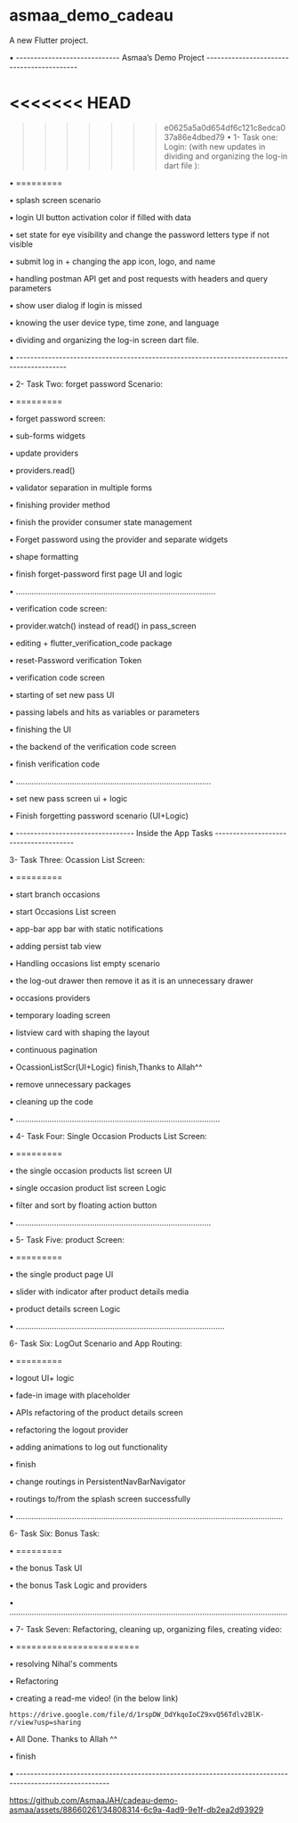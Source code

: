# asmaa_demo_cadeau

A new Flutter project.


•	----------------------------- Asmaa’s Demo Project ------------------------------------------

<<<<<<< HEAD
=======

>>>>>>> e0625a5a0d654df6c121c8edca037a86e4dbed79
•	1- Task one: Login: (with new updates in dividing and organizing the log-in dart file ):

•	=========

•	splash screen scenario

•	login UI button activation color if filled with data

•	set state for eye visibility and change the password letters type if not visible

•	submit log in + changing the app icon, logo, and name

•	handling postman API get and post requests with headers and query parameters

•	show user dialog if login is missed

•	knowing the user device type, time zone, and language

•	dividing and organizing the log-in screen dart file.

•	--------------------------------------------------------------------------------------------

•	2- Task Two: forget password Scenario:

•	=========

•	forget password screen:

•	sub-forms widgets

•	update providers

•	providers.read()

•	validator separation in multiple forms

•	finishing provider method

•	finish the provider consumer state management

•	Forget password using the provider and separate widgets

•	shape formatting

•	finish forget-password first page UI and logic

•	……………………………………………………………………………..

•	verification code screen:

•	provider.watch() instead of read() in pass_screen

•	editing + flutter_verification_code package

•	reset-Password verification Token

•	verification code screen

•	starting of set new pass UI

•	passing labels and hits as variables or parameters

•	finishing the UI

•	the backend of the verification code screen

•	finish verification code

•	……………………………………………………………………………

•	set new pass screen ui + logic

•	Finish forgetting password scenario (UI+Logic)

•	--------------------------------- Inside the App Tasks --------------------------------------

3- Task Three: Ocassion List Screen:

•	=========

•	start branch occasions

•	start Occasions List screen

•	app-bar app bar with static notifications

•	adding persist tab view

•	Handling occasions list empty scenario

•	the log-out drawer then remove it as it is an unnecessary drawer

•	occasions providers

•	temporary loading screen

•	listview card with shaping the layout

•	continuous pagination

•	OcassionListScr(UI+Logic) finish,Thanks to Allah^^

•	remove unnecessary packages

•	cleaning up the code

•	……………………………………………………………………………….

•	4- Task Four: Single Occasion Products List Screen:

•	=========

•	the single occasion products list screen UI

•	single occasion product list screen Logic

•	filter and sort by floating action button

•	……………………………………………………………………………

•	5- Task Five: product Screen:

•	=========

•	the single product page UI

•	slider with indicator after product details media

•	product details screen Logic

•	…………………………………………………………………………………

6- Task Six: LogOut Scenario and App Routing:

•	=========

•	logout UI+ logic

•	fade-in image with placeholder

•	APIs refactoring of the product details screen

•	refactoring the logout provider

•	adding animations to log out functionality

•	finish

•	change routings in PersistentNavBarNavigator

•	routings to/from the splash screen successfully

•	………………………………………………………………………………………………………..

6- Task Six: Bonus Task:

•	=========

•	the bonus Task UI

•	the bonus Task Logic and providers

•	…………………………………………………………………………………………………………….

•	7- Task Seven: Refactoring, cleaning up, organizing files, creating video:

•	========================

•	resolving Nihal's comments

•	Refactoring

•	creating a read-me video! (in the below link)

 
    https://drive.google.com/file/d/1rspDW_DdYkqoIoCZ9xvQ56Tdlv2BlK-r/view?usp=sharing 


•	All Done. Thanks to Allah ^^ 

•	finish

•	--------------------------------------------------------------------------------------------------------



https://github.com/AsmaaJAH/cadeau-demo-asmaa/assets/88660261/34808314-6c9a-4ad9-9e1f-db2ea2d93929

